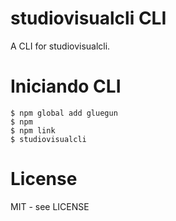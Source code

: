 # studiovisualcli CLI

A CLI for studiovisualcli.

# Iniciando CLI

```shell
$ npm global add gluegun
$ npm
$ npm link
$ studiovisualcli
```

# License

MIT - see LICENSE

